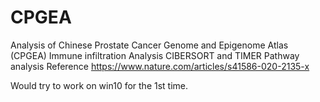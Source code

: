 # CPGEA
Analysis of Chinese Prostate Cancer Genome and Epigenome Atlas (CPGEA)
Immune infiltration Analysis CIBERSORT and TIMER
Pathway analysis
Reference
https://www.nature.com/articles/s41586-020-2135-x

Would try to work on win10 for the 1st time.
